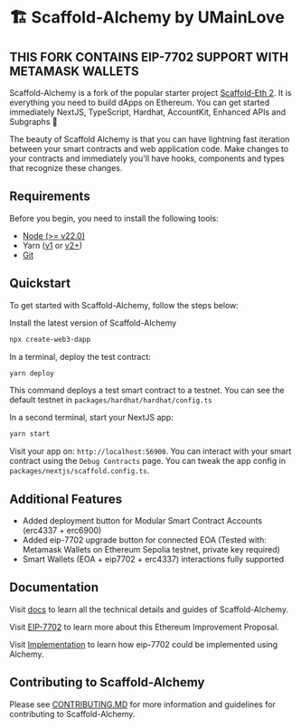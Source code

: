# 🏗 Scaffold-Alchemy by UMainLove

## THIS FORK CONTAINS EIP-7702 SUPPORT WITH METAMASK WALLETS

Scaffold-Alchemy is a fork of the popular starter project [Scaffold-Eth 2](https://scaffoldeth.io/). It is everything you need to build dApps on Ethereum. You can get started immediately NextJS, TypeScript, Hardhat, AccountKit, Enhanced APIs and Subgraphs 🤩

The beauty of Scaffold Alchemy is that you can have lightning fast iteration between your smart contracts and web application code. Make changes to your contracts and immediately you'll have hooks, components and types that recognize these changes.

## Requirements

Before you begin, you need to install the following tools:

- [Node (>= v22.0)](https://nodejs.org/en/download/)
- Yarn ([v1](https://classic.yarnpkg.com/en/docs/install/) or [v2+](https://yarnpkg.com/getting-started/install))
- [Git](https://git-scm.com/downloads)

## Quickstart

To get started with Scaffold-Alchemy, follow the steps below:

Install the latest version of Scaffold-Alchemy

```bash
npx create-web3-dapp
```

In a terminal, deploy the test contract:

```bash
yarn deploy
```

This command deploys a test smart contract to a testnet. You can see the default testnet in `packages/hardhat/hardhat/config.ts`

In a second terminal, start your NextJS app:

```bash
yarn start
```

Visit your app on: `http://localhost:56900`. You can interact with your smart contract using the `Debug Contracts` page. You can tweak the app config in `packages/nextjs/scaffold.config.ts`.

## Additional Features

- Added deployment button for Modular Smart Contract Accounts (erc4337 + erc6900)
- Added eip-7702 upgrade button for connected EOA (Tested with: Metamask Wallets on Ethereum Sepolia testnet, private key required)
- Smart Wallets (EOA + eip7702 + erc4337) interactions fully supported

## Documentation

Visit [docs](https://docs.alchemy.com/docs/scaffold-alchemy) to learn all the technical details and guides of Scaffold-Alchemy.

Visit [EIP-7702](https://eips.ethereum.org/EIPS/eip-7702) to learn more about this Ethereum Improvement Proposal.

Visit [Implementation](https://www.alchemy.com/docs/wallets/react/using-7702) to learn how eip-7702 could be implemented using Alchemy.

## Contributing to Scaffold-Alchemy

Please see [CONTRIBUTING.MD](https://github.com/alchemyplatform/scaffold-alchemy/blob/main/CONTRIBUTING.md) for more information and guidelines for contributing to Scaffold-Alchemy.
